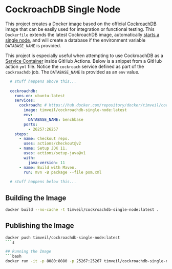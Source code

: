 # CockroachDB Single Node
This project creates a Docker [image](https://hub.docker.com/repository/docker/timveil/cockroachdb-single-node) based on the official [CockroachDB](https://hub.docker.com/r/cockroachdb/cockroach) image that can be easily used for integration or functional testing.  This `Dockerfile` extends the latest CockroachDB image, automatically [starts a single node](https://www.cockroachlabs.com/docs/stable/cockroach-start-single-node.html), and will create a database if the environment variable `DATABASE_NAME` is provided.  

This project is especially useful when attempting to use CockroachDB as a [Service Container](https://docs.github.com/en/actions/using-containerized-services/about-service-containers) inside GitHub Actions.  Below is a snippet from a GitHub action `yml` file.  Notice the `cockroach` service defined as part of the `cockroachdb` job.  The `DATABASE_NAME` is provided as an `env` value.

```yaml
  # stuff happens above this...
  
  cockroachdb:
    runs-on: ubuntu-latest
    services:
      cockroach: # https://hub.docker.com/repository/docker/timveil/cockroachdb-single-node
        image: timveil/cockroachdb-single-node:latest
        env:
          DATABASE_NAME: benchbase
        ports:
          - 26257:26257
    steps:
      - name: Checkout repo.
        uses: actions/checkout@v2
      - name: Setup JDK 11.
        uses: actions/setup-java@v1
        with:
          java-version: 11
      - name: Build with Maven.
        run: mvn -B package --file pom.xml
  
  # stuff happens below this...
```

## Building the Image
```bash
docker build --no-cache -t timveil/cockroachdb-single-node:latest .
```

## Publishing the Image
```bash
docker push timveil/cockroachdb-single-node:latest
```s

## Running the Image
```bash
docker run -it -p 8080:8080 -p 25267:25267 timveil/cockroachdb-single-node:latest
```